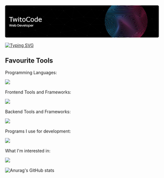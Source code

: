 ![Header](header3.png)

[![Typing SVG](https://readme-typing-svg.demolab.com?font=Roboto+Mono&duration=3000&pause=2000&color=AADAF7&width=435&lines=What's+in+store+for+your+journey%3F)](https://git.io/typing-svg)


<h2>Favourite Tools</h2> 

<p>Programming Languages:</p> 
<img src="https://skillicons.dev/icons?i=cs,typescript" />

<p>Frontend Tools and Frameworks:</p> 
<img src="https://skillicons.dev/icons?i=react,svelte,nextjs,tailwindcss,vercel&perline=6" />

<p>Backend Tools and Frameworks:</p> 
<img src="https://skillicons.dev/icons?i=dotnet,nestjs,graphql,postgres,mongodb" />

<p>Programs I use for development:<p/>
<img src="https://skillicons.dev/icons?i=vscode,photoshop,figma" />

<p>What I'm interested in:<p/>
<img src="https://skillicons.dev/icons?i=flutter,docker,tauri,githubactions,redis,redux,rust,supabase,vite,wasm,golang&perline=6" />

![Anurag's GitHub stats](https://github-readme-stats.vercel.app/api?username=twitocode&show_icons=true&theme=radical)

<!-- <a href="https://www.data-card-for-spotify.com/card?user_id=1tkkoexby0iam082gqc4nku2q">
  <img src="https://www.data-card-for-spotify.com/api/card?user_id=1tkkoexby0iam082gqc4nku2q" alt="Data Card for Spotify">
</a> -->
